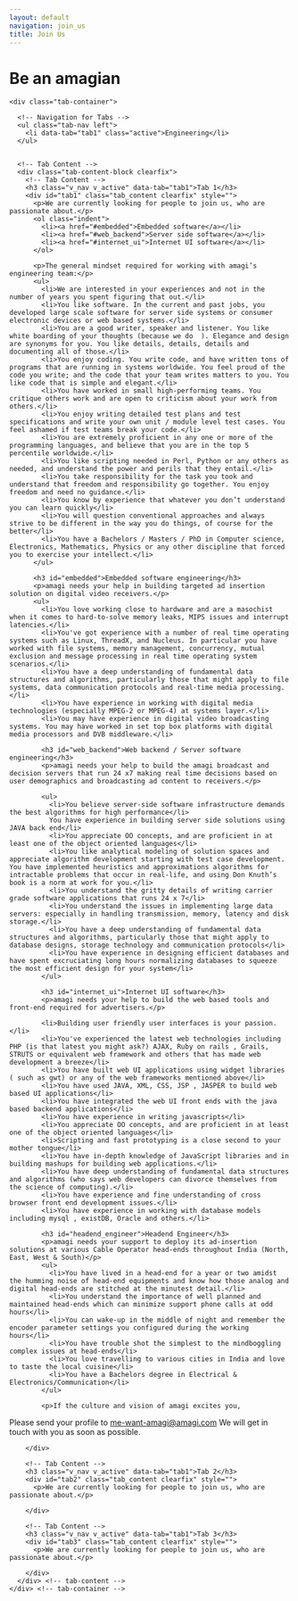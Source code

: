 ```yaml
---
layout: default
navigation: join_us
title: Join Us
---
```


<div class="main-content"> 
  <div class="clearfix">
    <h1>Be an amagian</h1>

    <div class="tab-container">

      <!-- Navigation for Tabs -->
      <ul class="tab-nav left">
        <li data-tab="tab1" class="active">Engineering</li>
      </ul>


      <!-- Tab Content -->
      <div class="tab-content-block clearfix">
        <!-- Tab Content -->
        <h3 class="v_nav v_active" data-tab="tab1">Tab 1</h3>
        <div id="tab1" class="tab_content clearfix" style="">
          <p>We are currently looking for people to join us, who are passionate about.</p>
          <ol class="indent">
            <li><a href="#embedded">Embedded software</a></li>
            <li><a href="#web_backend">Server side software</a></li>
            <li><a href="#internet_ui">Internet UI software</a></li>
          </ol>

          <p>The general mindset required for working with amagi’s engineering team:</p>
          <ul>
            <li>We are interested in your experiences and not in the number of years you spent figuring that out.</li>
            <li>You like software. In the current and past jobs, you developed large scale software for server side systems or consumer electronic devices or web based systems.</li>
            <li>You are a good writer, speaker and listener. You like white boarding of your thoughts (because we do  ). Elegance and design are synonyms for you. You like details, details, details and documenting all of those.</li>
            <li>You enjoy coding. You write code, and have written tons of programs that are running in systems worldwide. You feel proud of the code you write; and the code that your team writes matters to you. You like code that is simple and elegant.</li>
            <li>You have worked in small high-performing teams. You critique others work and are open to criticism about your work from others.</li>
            <li>You enjoy writing detailed test plans and test specifications and write your own unit / module level test cases. You feel ashamed if test teams break your code.</li>
            <li>You are extremely proficient in any one or more of the programming languages, and believe that you are in the top 5 percentile worldwide.</li>
            <li>You like scripting needed in Perl, Python or any others as needed, and understand the power and perils that they entail.</li>
            <li>You take responsibility for the task you took and understand that freedom and responsibility go together. You enjoy freedom and need no guidance.</li>
            <li>You know by experience that whatever you don’t understand you can learn quickly</li>
            <li>You will question conventional approaches and always strive to be different in the way you do things, of course for the better</li>
            <li>You have a Bachelors / Masters / PhD in Computer science, Electronics, Mathematics, Physics or any other discipline that forced you to exercise your intellect.</li>
          </ul>

          <h3 id="embedded">Embedded software engineering</h3>
          <p>amagi needs your help in building targeted ad insertion solution on digital video receivers.</p>
          <ul>
            <li>You love working close to hardware and are a masochist when it comes to hard-to-solve memory leaks, MIPS issues and interrupt latencies.</li>
            <li>You've got experience with a number of real time operating systems such as Linux, ThreadX, and Nucleus. In particular you have worked with file systems, memory management, concurrency, mutual exclusion and message processing in real time operating system scenarios.</li>
            <li>You have a deep understanding of fundamental data structures and algorithms, particularly those that might apply to file systems, data communication protocols and real-time media processing.</li>
            <li>You have experience in working with digital media technologies (especially MPEG-2 or MPEG-4) at systems layer.</li>
            <li>You may have experience in digital video broadcasting systems. You may have worked in set top box platforms with digital media processors and DVB middleware.</li>

            <h3 id="web_backend">Web backend / Server software engineering</h3>
            <p>amagi needs your help to build the amagi broadcast and decision servers that run 24 x7 making real time decisions based on user demographics and broadcasting ad content to receivers.</p>

            <ul>
              <li>You believe server-side software infrastructure demands the best algorithms for high performance</li>
              You have experience in building server side solutions using JAVA back end</li>
              <li>You appreciate OO concepts, and are proficient in at least one of the object oriented languages</li>
              <li>You like analytical modeling of solution spaces and appreciate algorithm development starting with test case development. You have implemented heuristics and approximations algorithms for intractable problems that occur in real-life, and using Don Knuth’s book is a norm at work for you.</li>
              <li>You understand the gritty details of writing carrier grade software applications that runs 24 x 7</li>
              <li>You understand the issues in implementing large data servers: especially in handling transmission, memory, latency and disk storage.</li>
              <li>You have a deep understanding of fundamental data structures and algorithms, particularly those that might apply to database designs, storage technology and communication protocols</li>
              <li>You have experience in designing efficient databases and have spent excruciating long hours normalizing databases to squeeze the most efficient design for your system</li>
            </ul>

            <h3 id="internet_ui">Internet UI software</h3>
            <p>amagi needs your help to build the web based tools and front-end required for advertisers.</p>

            <li>Building user friendly user interfaces is your passion.</li>
            <li>You've experienced the latest web technologies including PHP (is that latest you might ask?) AJAX, Ruby on rails , Grails, STRUTS or equivalent web framework and others that has made web development a breeze</li>
            <li>You have built web UI applications using widget libraries ( such as gwt) or any of the web frameworks mentioned above</li>
            <li>You have used JAVA, XML, CSS, JSP , JASPER to build web based UI applications</li>
            <li>You have integrated the web UI front ends with the java based backend applications</li>
            <li>You have experience in writing javascripts</li>
            <li>You appreciate OO concepts, and are proficient in at least one of the object oriented languages</li>
            <li>Scripting and fast prototyping is a close second to your mother tongue</li>
            <li>You have in-depth knowledge of JavaScript libraries and in building mashups for building web applications.</li>
            <li>You have deep understanding of fundamental data structures and algorithms (who says web developers can divorce themselves from the science of computing).</li>
            <li>You have experience and fine understanding of cross browser front end development issues.</li>
            <li>You have experience in working with database models including mysql , existDB, Oracle and others.</li>

            <h3 id="headend_engineer">Headend Engineer</h3>
            <p>amagi needs your support to deploy its ad-insertion solutions at various Cable Operator head-ends throughout India (North, East, West & South)</p>
            <ul>
              <li>You have lived in a head-end for a year or two amidst the humming noise of head-end equipments and know how those analog and digital head-ends are stitched at the minutest detail.</li>
              <li>You understand the importance of well planned and maintained head-ends which can minimize support phone calls at odd hours</li>
              <li>You can wake-up in the middle of night and remember the encoder parameter settings you configured during the working hours</li>
              <li>You have trouble shot the simplest to the mindboggling complex issues at head-ends</li>
              <li>You love travelling to various cities in India and love to taste the local cuisine</li>
              <li>You have a Bachelors degree in Electrical & Electronics/Communication</li>
            </ul>

            <p>If the culture and vision of amagi excites you,
Please send your profile to me-want-amagi@amagi.com
We will get in touch with you as soon as possible.

        </div>

        <!-- Tab Content -->
        <h3 class="v_nav v_active" data-tab="tab1">Tab 2</h3>
        <div id="tab2" class="tab_content clearfix" style="">
          <p>We are currently looking for people to join us, who are passionate about.</p>

        </div>

        <!-- Tab Content -->
        <h3 class="v_nav v_active" data-tab="tab1">Tab 3</h3>
        <div id="tab3" class="tab_content clearfix" style="">
          <p>We are currently looking for people to join us, who are passionate about.</p>

        </div>
      </div> <!-- tab-content -->
    </div> <!-- tab-container -->

  </div>
</div>
